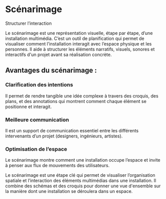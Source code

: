 # Scénarimage

Structurer l’interaction

Le scénarimage est une représentation visuelle, étape par étape, d’une installation multimédia. C’est un outil de planification qui permet de visualiser comment l’installation interagit avec l’espace physique et les personnes. Il aide à structurer les éléments narratifs, visuels, sonores et interactifs d'un projet avant sa réalisation concrète.

## Avantages du scénarimage :

### Clarification des intentions  
Il permet de rendre tangible une idée complexe à travers des croquis, des plans, et des annotations qui montrent comment chaque élément se positionne et interagit.

### Meilleure communication 
Il est un support de communication essentiel entre les différents intervenants d’un projet (designers, ingénieurs, artistes).

### Optimisation de l’espace 

Le scénarimage montre comment une installation occupe l’espace et invite à penser aux flux de mouvements des utilisateurs.


Le scénarimage est une étape clé qui permet de visualiser l’organisation spatiale et l’interaction des éléments multimédias dans une installation. Il combine des schémas et des croquis pour donner une vue d'ensemble sur la manière dont une installation se déroulera dans un espace.